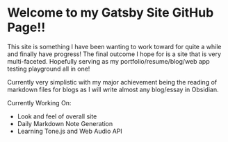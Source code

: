 # Welcome to my Gatsby Site GitHub Page!!

This site is something I have been wanting to work toward for quite a while and finally have progress! The final outcome I hope for is a site that is very multi-faceted. Hopefully serving as my portfolio/resume/blog/web app testing playground all in one!

Currently very simplistic with my major achievement being the reading of markdown files for blogs as I will write almost any blog/essay in Obsidian.

Currently Working On:
  - Look and feel of overall site
  - Daily Markdown Note Generation
  - Learning Tone.js and Web Audio API
